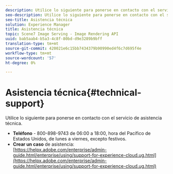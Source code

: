 ```yaml
---
description: Utilice lo siguiente para ponerse en contacto con el servicio de asistencia técnica.
seo-description: Utilice lo siguiente para ponerse en contacto con el servicio de asistencia técnica.
seo-title: Asistencia técnica
solution: Experience Manager
title: Asistencia técnica
topic: Scene7 Image Serving - Image Rendering API
uuid: bab5aab4-b5a3-4c8f-80bd-d9e3289b9bff
translation-type: tm+mt
source-git-commit: 420021e6c15bb7434379b90990ed4f6c7d695f4e
workflow-type: tm+mt
source-wordcount: '57'
ht-degree: 0%

---
```



# Asistencia técnica{#technical-support}

Utilice lo siguiente para ponerse en contacto con el servicio de asistencia técnica.

* **Teléfono** - 800-898-9743 de 06:00 a 18:00, hora del Pacífico de Estados Unidos, de lunes a viernes, excepto festivos.
* **Crear un caso** de asistencia: [https://helpx.adobe.com/enterprise/admin-guide.html/enterprise/using/support-for-experience-cloud.ug.html](https://helpx.adobe.com/enterprise/admin-guide.html/enterprise/using/support-for-experience-cloud.ug.html)

